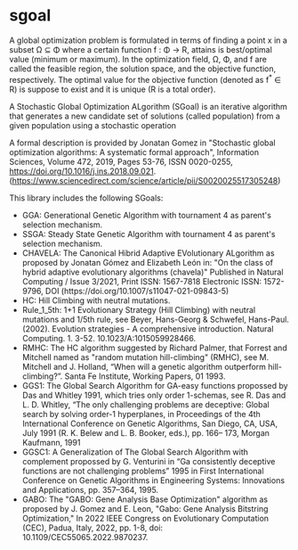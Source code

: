 # sgoal
A global optimization problem is formulated in terms of finding a point x in a subset Ω ⊆ Φ where a certain function f : Φ → R, attains is best/optimal value (minimum or maximum). In the optimization field, Ω, Φ, and f are called the feasible region, the solution space, and the objective function, respectively. The optimal value for the objective function (denoted as f<sup>*</sup> ∈ R) is
suppose to exist and it is unique (R is a total order).

A Stochastic Global Optimization ALgorithm (SGoal) is an iterative algorithm that generates a new candidate set of solutions (called population) from a given population using a stochastic operation 

A formal description is provided by Jonatan Gomez in "Stochastic global optimization algorithms: A systematic formal approach", Information Sciences, Volume 472, 2019, Pages 53-76, ISSN 0020-0255, https://doi.org/10.1016/j.ins.2018.09.021. (https://www.sciencedirect.com/science/article/pii/S0020025517305248)

This library includes the following SGoals:
<ul>
  <li>GGA: Generational Genetic Algorithm with tournament 4 as parent's selection mechanism.</li>
  <li>SSGA: Steady State Genetic Algorithm with tournament 4 as parent's selection mechanism.</li>
  <li>CHAVELA: The Canonical Hibrid Adaptive EVolutionary ALgorithm as proposed by Jonatan Gómez and Elizabeth León in: "On the class of hybrid adaptive evolutionary algorithms (chavela)" Published in Natural Computing / Issue 3/2021, Print ISSN: 1567-7818 Electronic ISSN: 1572-9796, DOI (https://doi.org/10.1007/s11047-021-09843-5)</li>
  <li>HC: Hill Climbing with neutral mutations.</li>
  <li>Rule_1_5th: 1+1 Evolutionary Strategy (Hill Climbing) with neutral mutations and 1/5th rule, see Beyer, Hans-Georg & Schwefel, Hans-Paul. (2002). Evolution strategies - A comprehensive introduction. Natural Computing. 1. 3-52. 10.1023/A:1015059928466.</li>
  <li>RMHC: The HC algorithm suggested by Richard Palmer, that Forrest and Mitchell named as "random mutation hill-climbing" (RMHC), see M. Mitchell and J. Holland, “When will a genetic algorithm outperform hill-climbing?”. Santa Fe Institute, Working Papers, 01 1993.</li>
  <li>GGS1: The Global Search Algorithm for GA-easy functions propossed by Das and Whitley 1991, which tries only order 1-schemas, see R. Das and L. D. Whitley, “The only challenging problems are deceptive: Global search by solving order-1 hyperplanes, in Proceedings of the 4th International Conference on Genetic Algorithms, San Diego, CA, USA, July 1991 (R. K. Belew and L. B. Booker, eds.), pp. 166– 173, Morgan Kaufmann, 1991</li>
  <li>GGSC1: A Generalization of The Global Search Algorithm with complement propossed by G. Venturini in “Ga consistently deceptive functions are not
challenging problems” 1995 in First International Conference on Genetic Algorithms in Engineering Systems: Innovations and Applications, pp. 357–364, 1995.</li>
  <li>GABO: The "GABO: Gene Analysis Base Optimization" algorithm as proposed by J. Gomez and E. Leon, "Gabo: Gene Analysis Bitstring Optimization," In 2022 IEEE Congress on Evolutionary Computation (CEC), Padua, Italy, 2022, pp. 1-8, doi: 10.1109/CEC55065.2022.9870237.</li>
</ul>
